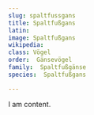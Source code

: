 ```yaml
---
slug: spaltfussgans
title: Spaltfußgans
latin:
image: Spaltfußgans
wikipedia: 
class: Vögel
order:  Gänsevögel
family:  Spaltfußgänse
species:  Spaltfußgans

---
```


I am content.
